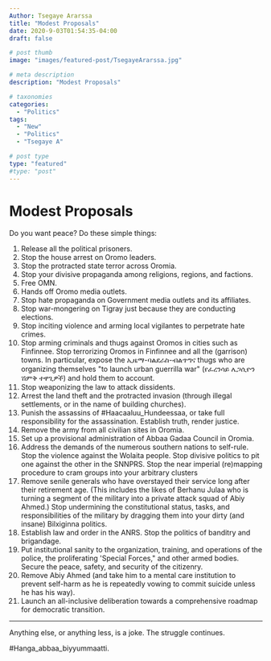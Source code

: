 ```yaml
---
Author: Tsegaye Ararssa
title: "Modest Proposals"
date: 2020-9-03T01:54:35-04:00
draft: false

# post thumb
image: "images/featured-post/TsegayeArarssa.jpg"

# meta description
description: "Modest Proposals"

# taxonomies
categories: 
  - "Politics"
tags:
  - "New"
  - "Politics"
  - "Tsegaye A"

# post type
type: "featured"
#type: "post"
---
```



Modest Proposals
===============
Do you want peace? Do these simple things:
1. Release all the political prisoners.
2. Stop the house arrest on Oromo leaders.
3. Stop the protracted state terror across Oromia.
4. Stop your divisive propaganda among religions, regions, and factions.
5. Free OMN.
6. Hands off Oromo media outlets.
7. Stop hate propaganda on Government media outlets and its affiliates.
8. Stop war-mongering on Tigray just because they are conducting elections.
9. Stop inciting violence and arming local vigilantes to perpetrate hate crimes.
10. Stop arming criminals and thugs against Oromos in cities such as Finfinnee. Stop terrorizing Oromos in Finfinnee and all the (garrison) towns. In particular, expose the ኢዜማ-ባልደራስ-ብልጥግና thugs who are organizing themselves "to launch urban guerrilla war" (የፈረንሳይ ሌጋሲዮን ሽምቅ ተዋጊዎች) and hold them to account.
11. Stop weaponizing the law to attack dissidents.
12. Arrest the land theft and the protracted invasion (through illegal settlements, or in the name of building churches). 
13. Punish the assassins of #Haacaaluu_Hundeessaa, or take full responsibility for the assassination. Establish truth, render justice.
14. Remove the army from all civilian sites in Oromia.
15. Set up a provisional administration of Abbaa Gadaa Council in Oromia.
16. Address the demands of the numerous southern nations to self-rule. Stop the violence against the Wolaita people. Stop divisive politics to pit one against the other in the SNNPRS. Stop the near imperial (re)mapping procedure to cram groups into your arbitrary clusters
17. Remove senile generals who have overstayed their service long after their retirement age. (This includes the likes of Berhanu Julaa who is turning a segment of the military into a private attack squad of Abiy Ahmed.) Stop undermining the constitutional status, tasks, and responsibilities of the military by dragging them into your dirty (and insane) Bilxiginna politics.
18. Establish law and order in the ANRS. Stop the politics of banditry and brigandage.
19. Put institutional sanity to the organization, training, and operations of the police, the proliferating 'Special Forces," and other armed bodies. Secure the peace, safety, and security of the citizenry.
20. Remove Abiy Ahmed (and take him to a mental care institution to prevent self-harm as he is repeatedly vowing to commit suicide unless he has his way).
21. Launch an all-inclusive deliberation towards a comprehensive roadmap for democratic transition.

---
Anything else, or anything less, is a joke. 
The struggle continues.

#Hanga_abbaa_biyyummaatti.
